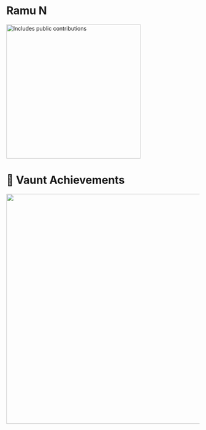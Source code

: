 # Ramu N

<p>
    <a href="https://vaunt.dev">
        <img src="https://api.vaunt.dev/v1/github/entities/ramu-n/contributions?format=svg&private=true" width="350" title="Includes public contributions"/>
    </a>
</p>

# 🥇 Vaunt Achievements

<p>
  <a href="https://vaunt.dev">
    <img decoding="async" loading="lazy" src="https://api.vaunt.dev/v1/github/entities/ramu-n/achievements?format=svg&limit=8&raw=true" width="600" />
  </a>
</p>
